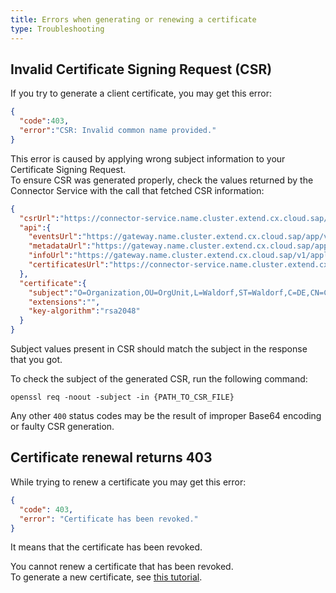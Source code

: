```yaml
---
title: Errors when generating or renewing a certificate
type: Troubleshooting
---
```


## Invalid Certificate Signing Request (CSR)

If you try to generate a client certificate, you may get this error:
```json
{
  "code":403,
  "error":"CSR: Invalid common name provided."
}
```

This error is caused by applying wrong subject information to your Certificate Signing Request.  
To ensure CSR was generated properly, check the values returned by the Connector Service with the call that fetched CSR information:
```json
{
  "csrUrl":"https://connector-service.name.cluster.extend.cx.cloud.sap/v1/applications/certificates?token=5o7ucwjz9vcpFlBsHJcwnnuL-rU8af1MsfQ6OlWTgauw7aB-xtSkXUn_ts0RtMMKhvlZVPridqmAPbf2mKC8YA==",
  "api":{
    "eventsUrl":"https://gateway.name.cluster.extend.cx.cloud.sap/app/v1/events",
    "metadataUrl":"https://gateway.name.cluster.extend.cx.cloud.sap/app/v1/metadata/services",
    "infoUrl":"https://gateway.name.cluster.extend.cx.cloud.sap/v1/applications/management/info",
    "certificatesUrl":"https://connector-service.name.cluster.extend.cx.cloud.sap/v1/applications/certificates"
  },
  "certificate":{
    "subject":"O=Organization,OU=OrgUnit,L=Waldorf,ST=Waldorf,C=DE,CN=CNAME",
    "extensions":"",
    "key-algorithm":"rsa2048"
  }
}
```

Subject values present in CSR should match the subject in the response that you got.

To check the subject of the generated CSR, run the following command:
```
openssl req -noout -subject -in {PATH_TO_CSR_FILE}
```

Any other `400` status codes may be the result of improper Base64 encoding or faulty CSR generation.


## Certificate renewal returns 403

While trying to renew a certificate you may get this error:
```json
{
  "code": 403,
  "error": "Certificate has been revoked."
}
```
It means that the certificate has been revoked. 

You cannot renew a certificate that has been revoked.  
To generate a new certificate, see [this tutorial](#tutorials-get-the-client-certificate).
